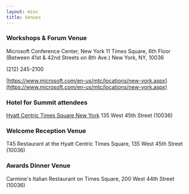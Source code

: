 ```yaml
---
layout: misc
title: Venues
---
```


### Workshops & Forum Venue
Microsoft Conference Center, New York
11 Times Square, 6th Floor
(Between 41st & 42nd Streets on 8th Ave.)
New York, NY, 10036

(212) 245-2100

[https://www.microsoft.com/en-us/mtc/locations/new-york.aspx](https://www.microsoft.com/en-us/mtc/locations/new-york.aspx)

### Hotel for Summit attendees 
[Hyatt Centric Times Square New York](https://timessquare.centric.hyatt.com/en/hotel/home.html)
135 West 45th Street (10036)

### Welcome Reception Venue
T45 Restaurant at the Hyatt Centric Times Square, 135 West 45th Street (10036)

### Awards Dinner Venue
Carmine's Italian Restaurant on Times Square, 200 West 44th Street (10036)

